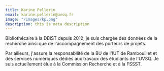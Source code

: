 ```yaml
---
title: Karine Pellerin
email: karine.pellerin@uvsq.fr
image: "/images/kp.png"
description: this is meta description
---
```


<div align="left">Bibliothécaire à la DBIST depuis 2012, je suis chargée des données de la recherche ainsi que de l'accompagnement des porteurs de projets. 

Par ailleurs, j'assure la responsabilité de la BU de l'IUT de Rambouillet et des services numériques dédiés aux travaux des étudiants de l'UVSQ. Je suis actuellement élue à la Commission Recherche et à la FSSST.</div>
